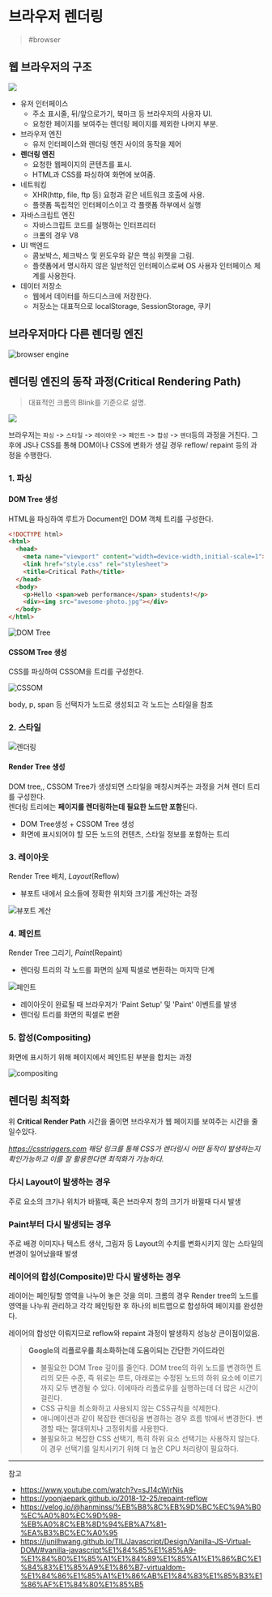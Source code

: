 # 브라우저 렌더링

> #browser

## 웹 브라우저의 구조

![](https://images.velog.io/images/253eosam/post/792381e9-fac1-472a-b136-e0d6d7e3ea7a/20220208-1.png)

- 유저 인터페이스
  - 주소 표시줄, 뒤/앞으로가기, 북마크 등 브라우저의 사용자 UI.
  - 요청한 페이지를 보여주는 렌더링 페이지를 제외한 나머지 부분.
- 브라우저 엔진
  - 유저 인터페이스와 렌더링 엔진 사이의 동작을 제어
- **렌더링 엔진**
  - 요청한 웹페이지의 콘텐츠를 표시.
  - HTML과 CSS를 파싱하여 화면에 보여줌.
- 네트워킹
  - XHR(http, file, ftp 등) 요청과 같은 네트워크 호출에 사용.
  - 플랫폼 독립적인 인터페이스이고 각 플랫폼 하부에서 실행
- 자바스크립트 엔진
  - 자바스크립트 코드를 실행하는 인터프리터
  - 크롬의 경우 V8
- UI 백엔드
  - 콤보박스, 체크박스 및 윈도우와 같은 핵심 위젯을 그림.
  - 플랫폼에서 명시하지 않은 일반적인 인터페이스로써 OS 사용자 인터페이스 체계를 사용한다.
- 데이터 저장소
  - 웹에서 데이터를 하드디스크에 저장한다.
  - 저장소는 대표적으로 localStorage, SessionStorage, 쿠키

## 브라우저마다 다른 렌더링 엔진

![browser engine](https://media.vlpt.us/images/hanminss/post/2c740555-3f10-40eb-bfd1-bc0669f54567/%E1%84%89%E1%85%B3%E1%84%8F%E1%85%B3%E1%84%85%E1%85%B5%E1%86%AB%E1%84%89%E1%85%A3%E1%86%BA%202022-01-20%20%E1%84%8B%E1%85%A9%E1%84%92%E1%85%AE%204.13.10.png)

## 렌더링 엔진의 동작 과정(Critical Rendering Path)

> 대표적인 크롬의 Blink를 기준으로 설명.

![](https://images.velog.io/images/253eosam/post/410d0903-1a67-4659-b5aa-9df6ebc4ded7/2.png)

브라우저는 `파싱` ->  `스타일` -> `레이아웃` -> `페인트` -> `합성` -> `렌더`등의 과정을 거친다. 그 후에 JS나 CSS를 통해 DOM이나 CSS에 변화가 생길 경우 reflow/ repaint 등의 과정을 수행한다.

### 1. 파싱

#### DOM Tree 생성

HTML을 파싱하여 루트가 Document인 DOM 객체 트리를 구성한다.

```html
<!DOCTYPE html>
<html>
  <head>
    <meta name="viewport" content="width=device-width,initial-scale=1">
    <link href="style.css" rel="stylesheet">
    <title>Critical Path</title>
  </head>
  <body>
    <p>Hello <span>web performance</span> students!</p>
    <div><img src="awesome-photo.jpg"></div>
  </body>
</html>
```

![DOM Tree](https://junilhwang.github.io/TIL/assets/2.37c33d86.png)

#### CSSOM Tree 생성

CSS를 파싱하여 CSSOM을 트리를 구성한다.

![CSSOM](https://junilhwang.github.io/TIL/assets/3.ddd4c242.png)

body, p, span 등 선택자가 노드로 생성되고 각 노드는 스타일을 참조

### 2. 스타일

![렌더링](https://junilhwang.github.io/TIL/assets/4.709c7142.png)
#### Render Tree 생성

DOM tree,, CSSOM Tree가 생성되면 스타일을 매칭시켜주는 과정을 거쳐 렌더 트리를 구성한다.  
렌더링 트리에는 **페이지를 렌더링하는데 필요한 노드만 포함**된다.

- DOM Tree생성 + CSSOM Tree 생성
- 화면에 표시되어야 할 모든 노드의 컨텐츠, 스타일 정보를 포함하는 트리

### 3. 레이아웃

Render Tree 배치, _Layout_(Reflow)

- 뷰포트 내에서 요소들에 정확한 위치와 크기를 계산하는 과정

![뷰포트 계산](https://junilhwang.github.io/TIL/assets/5.4111cc90.png)

### 4. 페인트

Render Tree 그리기, _Paint_(Repaint)

- 렌더링 트리의 각 노드를 화면의 실제 픽셀로 변환하는 마지막 단계

![페인트](https://junilhwang.github.io/TIL/assets/6.7e200a01.png)

- 레이아웃이 완료될 때 브라우저가 'Paint Setup' 및 'Paint' 이벤트를 발생
- 렌더링 트리를 화면의 픽셀로 변환

### 5. 합성(Compositing)

화면에 표시하기 위해 페이지에서 페인트된 부분을 합치는 과정

![compositing](https://junilhwang.github.io/TIL/assets/7.fff4c50d.png)

## 렌더링 최적화

위 **Critical Render Path** 시간을 줄이면 브라우저가 웹 페이지를 보여주는 시간을 줄일수있다.

_<https://csstriggers.com> 해당 링크를 통해 CSS가 렌더링시 어떤 동작이 발생하는지 확인가능하고 이를 잘 활용한다면 최적화가 가능하다._

### 다시 Layout이 발생하는 경우

주로 요소의 크기나 위치가 바뀔때, 혹은 브라우저 창의 크기가 바뀔때 다시 발생

### Paint부터 다시 발생되는 경우

주로 배경 이미지나 텍스트 생삭, 그림자 등 Layout의 수치를 변화시키지 않는 스타일의 변경이 일어났을때 발생

### 레이어의 합성(Composite)만 다시 발생하는 경우

레이어는 페인팅할 영역을 나누어 놓은 것을 의미. 크롬의 경우 Render tree의 노드를 영역을 나누워 관리하고 각각 페인팅한 후 하나의 비트맵으로 합성하여 페이지를 완성한다.

레이어의 합성만 이뤄지므로 reflow와 repaint 과정이 발생하지 성능상 큰이점이있음.

> **Google의 리플로우를 최소화하는데 도움이되는 간단한 가이드라인**
>
> - 불필요한 DOM Tree 깊이를 줄인다. DOM tree의 하위 노드를 변경하면 트리의 모든 수준, 즉 위로는 루트, 아래로는 수정된 노드의 하위 요소에 이르기까지 모두 변경될 수 있다. 이에따라 리플로우를 실행하는데 더 많은 시간이 걸린다.
> - CSS 규칙을 최소화하고 사용되지 않는 CSS규칙을 삭제한다.
> - 애니메이션과 같이 복잡한 렌더링을 변경하는 경우 흐름 밖에서 변경한다. 변경할 때는 절대위치나 고정위치를 사용한다.
> - 불필요하고 복잡한 CSS 선택기, 특히 하위 요소 선택기는 사용하지 않는다. 이 경우 선택기를 일치시키기 위해 더 높은 CPU 처리량이 필요하다.

---

참고

- <https://www.youtube.com/watch?v=sJ14cWjrNis>  
- <https://yoonjaepark.github.io/2018-12-25/repaint-reflow>
- <https://velog.io/@hanminss/%EB%B8%8C%EB%9D%BC%EC%9A%B0%EC%A0%80%EC%9D%98-%EB%A0%8C%EB%8D%94%EB%A7%81-%EA%B3%BC%EC%A0%95>
- <https://junilhwang.github.io/TIL/Javascript/Design/Vanilla-JS-Virtual-DOM/#vanilla-javascript%E1%84%85%E1%85%A9-%E1%84%80%E1%85%A1%E1%84%89%E1%85%A1%E1%86%BC%E1%84%83%E1%85%A9%E1%86%B7-virtualdom-%E1%84%86%E1%85%A1%E1%86%AB%E1%84%83%E1%85%B3%E1%86%AF%E1%84%80%E1%85%B5>